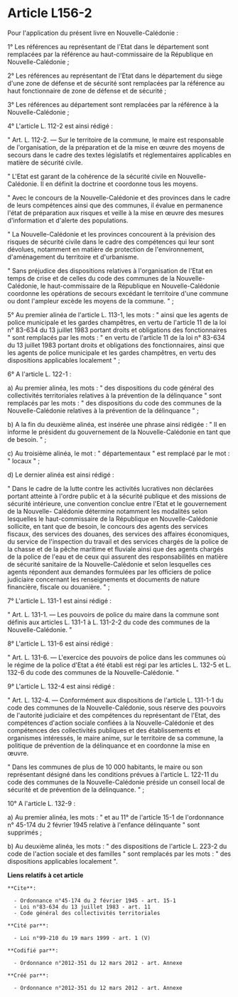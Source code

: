 # Article L156-2

Pour l'application du présent livre en Nouvelle-Calédonie : 

1° Les références au représentant de l'Etat dans le département sont remplacées par la référence au haut-commissaire de la
République en Nouvelle-Calédonie ; 

2° Les références au représentant de l'Etat dans le département du siège d'une zone de défense et de sécurité sont remplacées
par la référence au haut fonctionnaire de zone de défense et de sécurité ; 

3° Les références au département sont remplacées par la référence à la Nouvelle-Calédonie ; 

4° L'article L. 112-2 est ainsi rédigé : 

" Art. L. 112-2. ― Sur le territoire de la commune, le maire est responsable de l'organisation, de la préparation et de la
mise en œuvre des moyens de secours dans le cadre des textes législatifs et réglementaires applicables en matière de sécurité
civile. 

" L'Etat est garant de la cohérence de la sécurité civile en Nouvelle-Calédonie. Il en définit la doctrine et coordonne tous
les moyens. 

" Avec le concours de la Nouvelle-Calédonie et des provinces dans le cadre de leurs compétences ainsi que des communes, il
évalue en permanence l'état de préparation aux risques et veille à la mise en œuvre des mesures d'information et d'alerte des
populations. 

" La Nouvelle-Calédonie et les provinces concourent à la prévision des risques de sécurité civile dans le cadre des
compétences qui leur sont dévolues, notamment en matière de protection de l'environnement, d'aménagement du territoire et
d'urbanisme. 

" Sans préjudice des dispositions relatives à l'organisation de l'Etat en temps de crise et de celles du code des communes de
la Nouvelle-Calédonie, le haut-commissaire de la République en Nouvelle-Calédonie coordonne les opérations de secours
excédant le territoire d'une commune ou dont l'ampleur excède les moyens de la commune. " ; 

5° Au premier alinéa de l'article L. 113-1, les mots : " ainsi que les agents de police municipale et les gardes champêtres,
en vertu de l'article 11 de la loi n° 83-634 du 13 juillet 1983 portant droits et obligations des fonctionnaires " sont
remplacés par les mots : " en vertu de l'article 11 de la loi n° 83-634 du 13 juillet 1983 portant droits et obligations des
fonctionnaires, ainsi que les agents de police municipale et les gardes champêtres, en vertu des dispositions applicables
localement " ; 

6° A l'article L. 122-1 : 

a) Au premier alinéa, les mots : " des dispositions du code général des collectivités territoriales relatives à la prévention
de la délinquance " sont remplacés par les mots : " des dispositions du code des communes de la Nouvelle-Calédonie relatives
à la prévention de la délinquance " ; 

b) A la fin du deuxième alinéa, est insérée une phrase ainsi rédigée : " Il en informe le président du gouvernement de la
Nouvelle-Calédonie en tant que de besoin. " ; 

c) Au troisième alinéa, le mot : " départementaux " est remplacé par le mot : " locaux " ; 

d) Le dernier alinéa est ainsi rédigé : 

" Dans le cadre de la lutte contre les activités lucratives non déclarées portant atteinte à l'ordre public et à la sécurité
publique et des missions de sécurité intérieure, une convention conclue entre l'Etat et le gouvernement de la Nouvelle-
Calédonie détermine notamment les modalités selon lesquelles le haut-commissaire de la République en Nouvelle-Calédonie
sollicite, en tant que de besoin, le concours des agents des services fiscaux, des services des douanes, des services des
affaires économiques, du service de l'inspection du travail et des services chargés de la police de la chasse et de la pêche
maritime et fluviale ainsi que des agents chargés de la police de l'eau et de ceux qui assurent des responsabilités en
matière de sécurité sanitaire de la Nouvelle-Calédonie et selon lesquelles ces agents répondent aux demandes formulées par
les officiers de police judiciaire concernant les renseignements et documents de nature financière, fiscale ou douanière.
" ; 

7° L'article L. 131-1 est ainsi rédigé : 

" Art. L. 131-1. ― Les pouvoirs de police du maire dans la commune sont définis aux articles L. 131-1 à L. 131-2-2 du code
des communes de la Nouvelle-Calédonie. " 

8° L'article L. 131-6 est ainsi rédigé : 

" Art. L. 131-6. ― L'exercice des pouvoirs de police dans les communes où le régime de la police d'Etat a été établi est régi
par les articles L. 132-5 et L. 132-6 du code des communes de la Nouvelle-Calédonie. " 

9° L'article L. 132-4 est ainsi rédigé : 

" Art. L. 132-4. ― Conformément aux dispositions de l'article L. 131-1-1 du code des communes de la Nouvelle-Calédonie, sous
réserve des pouvoirs de l'autorité judiciaire et des compétences du représentant de l'Etat, des compétences d'action sociale
confiées à la Nouvelle-Calédonie et des compétences des collectivités publiques et des établissements et organismes
intéressés, le maire anime, sur le territoire de sa commune, la politique de prévention de la délinquance et en coordonne la
mise en œuvre. 

" Dans les communes de plus de 10 000 habitants, le maire ou son représentant désigné dans les conditions prévues à l'article
L. 122-11 du code des communes de la Nouvelle-Calédonie préside un conseil local de sécurité et de prévention de la
délinquance. " ; 

10° A l'article L. 132-9 : 

a) Au premier alinéa, les mots : " et au 11° de l'article 15-1 de l'ordonnance n° 45-174 du 2 février 1945 relative à
l'enfance délinquante " sont supprimés ; 

b) Au deuxième alinéa, les mots : " des dispositions de l'article L. 223-2 du code de l'action sociale et des familles " sont
remplacés par les mots : " des dispositions applicables localement ".

**Liens relatifs à cet article**

	**Cite**:

	  - Ordonnance n°45-174 du 2 février 1945 - art. 15-1
	  - Loi n°83-634 du 13 juillet 1983 - art. 11
	  - Code général des collectivités territoriales

	**Cité par**:

	  - Loi n°99-210 du 19 mars 1999 - art. 1 (V)

	**Codifié par**:

	  - Ordonnance n°2012-351 du 12 mars 2012 - art. Annexe

	**Créé par**:

	  - Ordonnance n°2012-351 du 12 mars 2012 - art. Annexe
